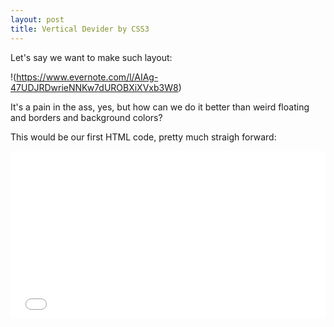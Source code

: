```yaml
---
layout: post
title: Vertical Devider by CSS3
---
```


Let's say we want to make such layout: 

!(https://www.evernote.com/l/AIAg-47UDJRDwrieNNKw7dUROBXiXVxb3W8)

It's a pain in the ass, yes, but how can we do it better than weird floating and borders and background colors?

This would be our first HTML code, pretty much straigh forward:

<iframe height='268' scrolling='no' src='//codepen.io/azinazadi/embed/waEbVp/?height=268&theme-id=17154&default-tab=result' frameborder='no' allowtransparency='true' allowfullscreen='true' style='width: 100%;'>See the Pen <a href='http://codepen.io/azinazadi/pen/waEbVp/'>Vertical Dividers between Columns</a> by azinazadi (<a href='http://codepen.io/azinazadi'>@azinazadi</a>) on <a href='http://codepen.io'>CodePen</a>.
</iframe>

